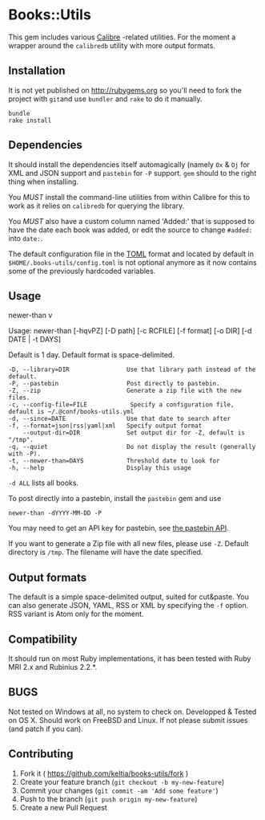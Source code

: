 # Books::Utils

This gem includes various [Calibre](http://calibre-ebook.com) -related utilities.
For the moment a wrapper around the `calibredb` utility with more output formats.

## Installation

It is not yet published on http://rubygems.org so you'll need to fork the project
with `git`and use `bundler` and `rake` to do it manually. 

    bundle
    rake install

## Dependencies

It should install the dependencies itself automagically (namely `Ox` & `Oj` for
XML and JSON support and `pastebin` for `-P` support.  `gem` should to the right thing
when installing.

You *MUST* install the command-line utilities from within Calibre for this to
work as it relies on `calibredb` for querying the library.

You *MUST* also have a custom column named 'Added:' that is supposed to have the
date each book was added, or edit the source to change `#added:` into `date:`.

The default configuration file in the [TOML](https://github.com/toml-lang/toml)
format and located by default in `$HOME/.books-utils/config.toml` is not optional
anymore as it now contains some of the previously hardcoded variables.

## Usage

newer-than v<version>

Usage: newer-than [-hqvPZ] [-D path] [-c RCFILE] [-f format] [-o DIR] [-d DATE | -t DAYS]

Default is 1 day.  Default format is space-delimited.

    -D, --library=DIR                Use that library path instead of the default.
    -P, --pastebin                   Post directly to pastebin.
    -Z, --zip                        Generate a zip file with the new files.
    -c, --config-file=FILE            Specify a configuration file, default is ~/.@conf/books-utils.yml
    -d, --since=DATE                 Use that date to search after
    -f, --format=json|rss|yaml|xml   Specify output format
        --output-dir=DIR             Set output dir for -Z, default is "/tmp".
    -q, --quiet                      Do not display the result (generally with -P).
    -t, --newer-than=DAYS            Threshold date to look for
    -h, --help                       Display this usage

`-d ALL` lists all books.

To post directly into a pastebin, install the `pastebin` gem and use

    newer-than -dYYYY-MM-DD -P
    
You may need to get an API key for pastebin, see [the pastebin API](http://pastebin.com/api).

If you want to generate a Zip file with all new files, please use `-Z`.  Default directory is `/tmp`.  The filename will have the date specified.

## Output formats
 
The default is a simple space-delimited output, suited for cut&paste. You can also generate JSON,
YAML, RSS or XML by specifying the `-f` option.  RSS variant is Atom only for the moment.

## Compatibility

It should run on most Ruby implementations, it has been tested with Ruby MRI 2.x
and Rubinius 2.2.*.

## BUGS

Not tested on Windows at all, no system to check on.  Developped & Tested on OS X.
Should work on FreeBSD and Linux.  If not please submit issues (and patch if you can).

## Contributing

1. Fork it ( https://github.com/keltia/books-utils/fork )
2. Create your feature branch (`git checkout -b my-new-feature`)
3. Commit your changes (`git commit -am 'Add some feature'`)
4. Push to the branch (`git push origin my-new-feature`)
5. Create a new Pull Request
